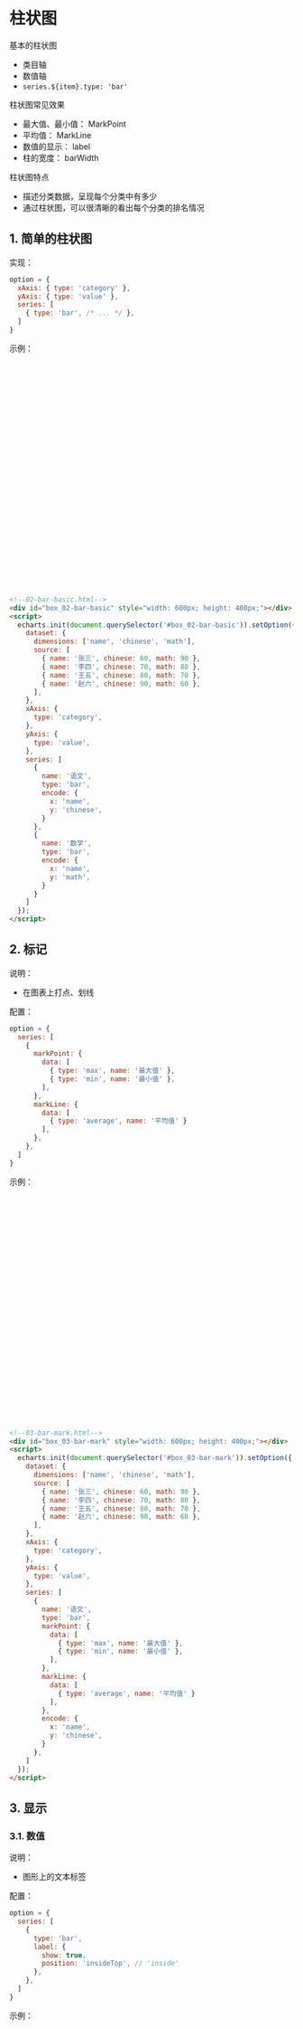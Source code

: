 # 柱状图

基本的柱状图

* 类目轴
* 数值轴
* `series.${item}.type: 'bar'`

柱状图常见效果

* 最大值、最小值： MarkPoint
* 平均值： MarkLine
* 数值的显示： label
* 柱的宽度： barWidth

柱状图特点

* 描述分类数据，呈现每个分类中有多少
* 通过柱状图，可以很清晰的看出每个分类的排名情况

## 1. 简单的柱状图

实现：

```javascript
option = {
  xAxis: { type: 'category' },
  yAxis: { type: 'value' },
  series: [
    { type: 'bar', /* ... */ },
  ]
}
```

示例：

<div id="box_02-bar-basic" style="width: 600px; height: 400px;"></div>
<script>
  echarts.init(document.querySelector('#box_02-bar-basic')).setOption({
    dataset: {
      dimensions: ['name', 'chinese', 'math'],
      source: [
        { name: '张三', chinese: 60, math: 90 },
        { name: '李四', chinese: 70, math: 80 },
        { name: '王五', chinese: 80, math: 70 },
        { name: '赵六', chinese: 90, math: 60 },
      ],
    },
    xAxis: {
      type: 'category',
    },
    yAxis: {
      type: 'value',
    },
    series: [
      {
        name: '语文',
        type: 'bar',
        encode: {
          x: 'name',
          y: 'chinese',
        }
      },
      {
        name: '数学',
        type: 'bar',
        encode: {
          x: 'name',
          y: 'math',
        }
      }
    ]
  });
</script>

```html
<!--02-bar-basic.html-->
<div id="box_02-bar-basic" style="width: 600px; height: 400px;"></div>
<script>
  echarts.init(document.querySelector('#box_02-bar-basic')).setOption({
    dataset: {
      dimensions: ['name', 'chinese', 'math'],
      source: [
        { name: '张三', chinese: 60, math: 90 },
        { name: '李四', chinese: 70, math: 80 },
        { name: '王五', chinese: 80, math: 70 },
        { name: '赵六', chinese: 90, math: 60 },
      ],
    },
    xAxis: {
      type: 'category',
    },
    yAxis: {
      type: 'value',
    },
    series: [
      {
        name: '语文',
        type: 'bar',
        encode: {
          x: 'name',
          y: 'chinese',
        }
      },
      {
        name: '数学',
        type: 'bar',
        encode: {
          x: 'name',
          y: 'math',
        }
      }
    ]
  });
</script>
```

## 2. 标记

说明：

* 在图表上打点、划线

配置：

```javascript
option = {
  series: [
    {
      markPoint: {
        data: [
          { type: 'max', name: '最大值' },
          { type: 'min', name: '最小值' },
        ],
      },
      markLine: {
        data: [
          { type: 'average', name: '平均值' }
        ],
      },
    },
  ]
}
```

示例：

<div id="box_03-bar-mark" style="width: 600px; height: 400px;"></div>
<script>
echarts.init(document.querySelector('#box_03-bar-mark')).setOption({
  dataset: {
    dimensions: ['name', 'chinese', 'math'],
    source: [
      { name: '张三', chinese: 60, math: 90 },
      { name: '李四', chinese: 70, math: 80 },
      { name: '王五', chinese: 80, math: 70 },
      { name: '赵六', chinese: 90, math: 60 },
    ],
  },
  xAxis: {
    type: 'category',
  },
  yAxis: {
    type: 'value',
  },
  series: [
    {
      name: '语文',
      type: 'bar',
      markPoint: {
        data: [
          { type: 'max', name: '最大值' },
          { type: 'min', name: '最小值' },
        ],
      },
      markLine: {
        data: [
          { type: 'average', name: '平均值' }
        ],
      },
      encode: {
        x: 'name',
        y: 'chinese',
      }
    },
  ]
});
</script>

```html
<!--03-bar-mark.html-->
<div id="box_03-bar-mark" style="width: 600px; height: 400px;"></div>
<script>
  echarts.init(document.querySelector('#box_03-bar-mark')).setOption({
    dataset: {
      dimensions: ['name', 'chinese', 'math'],
      source: [
        { name: '张三', chinese: 60, math: 90 },
        { name: '李四', chinese: 70, math: 80 },
        { name: '王五', chinese: 80, math: 70 },
        { name: '赵六', chinese: 90, math: 60 },
      ],
    },
    xAxis: {
      type: 'category',
    },
    yAxis: {
      type: 'value',
    },
    series: [
      {
        name: '语文',
        type: 'bar',
        markPoint: {
          data: [
            { type: 'max', name: '最大值' },
            { type: 'min', name: '最小值' },
          ],
        },
        markLine: {
          data: [
            { type: 'average', name: '平均值' }
          ],
        },
        encode: {
          x: 'name',
          y: 'chinese',
        }
      },
    ]
  });
</script>
```

## 3. 显示

### 3.1. 数值

说明： 

* 图形上的文本标签

配置： 

```javascript
option = {
  series: [
    {
      type: 'bar',
      label: {
        show: true,
        position: 'insideTop', // 'inside'
      },
    },
  ]
}
```

示例：

<div id="box_04-bar-label" style="width: 600px; height: 400px;"></div>
<script>
  echarts.init(document.querySelector('#box_04-bar-label')).setOption({
    dataset: {
      dimensions: ['name', 'chinese', 'math'],
      source: [
        { name: '张三', chinese: 60, math: 90 },
        { name: '李四', chinese: 70, math: 80 },
        { name: '王五', chinese: 80, math: 70 },
        { name: '赵六', chinese: 90, math: 60 },
      ],
    },
    xAxis: {
      type: 'category',
    },
    yAxis: {
      type: 'value',
    },
    series: [
      {
        name: '语文',
        type: 'bar',
        label: {
          show: true,
          position: 'insideTop',
        },
        markPoint: {
          data: [
            { type: 'max', name: '最大值' },
            { type: 'min', name: '最小值' },
          ],
        },
        markLine: {
          data: [
            { type: 'average', name: '平均值' }
          ],
        },
        encode: {
          x: 'name',
          y: 'chinese',
        }
      },
    ]
  });
</script>

```html
<!--04-bar-label.html-->
<div id="box_04-bar-label" style="width: 600px; height: 400px;"></div>
<script>
  echarts.init(document.querySelector('#box_04-bar-label')).setOption({
    dataset: {
      dimensions: ['name', 'chinese', 'math'],
      source: [
        { name: '张三', chinese: 60, math: 90 },
        { name: '李四', chinese: 70, math: 80 },
        { name: '王五', chinese: 80, math: 70 },
        { name: '赵六', chinese: 90, math: 60 },
      ],
    },
    xAxis: {
      type: 'category',
    },
    yAxis: {
      type: 'value',
    },
    series: [
      {
        name: '语文',
        type: 'bar',
        label: {
          show: true,
          position: 'insideTop', // default 'inside'
        },
        markPoint: {
          data: [
            { type: 'max', name: '最大值' },
            { type: 'min', name: '最小值' },
          ],
        },
        markLine: {
          data: [
            { type: 'average', name: '平均值' }
          ],
        },
        encode: {
          x: 'name',
          y: 'chinese',
        }
      },
    ]
  });
</script>
```

### 3.2. 柱宽度

说明：

* 柱条的宽度，不设时自适应。
* 在同一坐标系上，此属性会被多个 'bar' 系列共享。此属性应设置于此坐标系中最后一个 'bar' 系列上才会生效，并且是对此坐标系中所有 'bar' 系列生效。

配置：

```javascript
option = {
  series: [
    {
      type: 'bar',
      barWidth: '30%',
    },
  ]
};
```

示例：

<div id="box_05-bar-width" style="width: 600px; height: 400px;"></div>
<script>
echarts.init(document.querySelector('#box_05-bar-width')).setOption({
  dataset: {
    dimensions: ['name', 'chinese', 'math'],
    source: [
      { name: '张三', chinese: 60, math: 90 },
      { name: '李四', chinese: 70, math: 80 },
      { name: '王五', chinese: 80, math: 70 },
      { name: '赵六', chinese: 90, math: 60 },
    ],
  },
  xAxis: {
    type: 'category',
  },
  yAxis: {
    type: 'value',
  },
  series: [
    {
      name: '语文',
      type: 'bar',
      label: {
        show: true,
        position: 'insideTop',
      },
      barWidth: '30%',
      markPoint: {
        data: [
          { type: 'max', name: '最大值' },
          { type: 'min', name: '最小值' },
        ],
      },
      markLine: {
        data: [
          { type: 'average', name: '平均值' }
        ],
      },
      encode: {
        x: 'name',
        y: 'chinese',
      }
    },
  ]
});
</script>

```html
<!--05-bar-width.html-->
<div id="box_05-bar-width" style="width: 600px; height: 400px;"></div>
<script>
  echarts.init(document.querySelector('#box_05-bar-width')).setOption({
    dataset: {
      dimensions: ['name', 'chinese', 'math'],
      source: [
        { name: '张三', chinese: 60, math: 90 },
        { name: '李四', chinese: 70, math: 80 },
        { name: '王五', chinese: 80, math: 70 },
        { name: '赵六', chinese: 90, math: 60 },
      ],
    },
    xAxis: {
      type: 'category',
    },
    yAxis: {
      type: 'value',
    },
    series: [
      {
        name: '语文',
        type: 'bar',
        label: {
          show: true,
          position: 'insideTop', // default 'inside'
        },
        barWidth: '30%',
        markPoint: {
          data: [
            { type: 'max', name: '最大值' },
            { type: 'min', name: '最小值' },
          ],
        },
        markLine: {
          data: [
            { type: 'average', name: '平均值' }
          ],
        },
        encode: {
          x: 'name',
          y: 'chinese',
        }
      },
    ]
  });
</script>
```

### 3.3. 横向柱状图

说明：

* 显示横向的柱状图

配置：

* 交换 x 轴和 y 轴的角色

示例：

<div id="box_06-bar-horizontal" style="width: 600px; height: 400px;"></div>
<script>
echarts.init(document.querySelector('#box_06-bar-horizontal')).setOption({
  dataset: {
    dimensions: ['name', 'chinese', 'math'],
    source: [
      { name: '张三', chinese: 60, math: 90 },
      { name: '李四', chinese: 70, math: 80 },
      { name: '王五', chinese: 80, math: 70 },
      { name: '赵六', chinese: 90, math: 60 },
    ],
  },
  yAxis: {
    type: 'category',
  },
  xAxis: {
    type: 'value',
  },
  series: [
    {
      name: '语文',
      type: 'bar',
      label: {
        show: true,
        position: 'insideTop',
      },
      barWidth: '30%',
      markPoint: {
        data: [
          { type: 'max', name: '最大值' },
          { type: 'min', name: '最小值' },
        ],
      },
      markLine: {
        data: [
          { type: 'average', name: '平均值' }
        ],
      },
      encode: {
        y: 'name',
        x: 'chinese',
      }
    },
  ]
});
</script>

```html
<!--06-bar-horizontal.html-->
<div id="box_06-bar-horizontal" style="width: 600px; height: 400px;"></div>
<script>
  echarts.init(document.querySelector('#box_06-bar-horizontal')).setOption({
    dataset: {
      dimensions: ['name', 'chinese', 'math'],
      source: [
        { name: '张三', chinese: 60, math: 90 },
        { name: '李四', chinese: 70, math: 80 },
        { name: '王五', chinese: 80, math: 70 },
        { name: '赵六', chinese: 90, math: 60 },
      ],
    },
    yAxis: {
      type: 'category',
    },
    xAxis: {
      type: 'value',
    },
    series: [
      {
        name: '语文',
        type: 'bar',
        label: {
          show: true,
          position: 'insideTop', // default 'inside'
        },
        barWidth: '30%',
        markPoint: {
          data: [
            { type: 'max', name: '最大值' },
            { type: 'min', name: '最小值' },
          ],
        },
        markLine: {
          data: [
            { type: 'average', name: '平均值' }
          ],
        },
        encode: {
          y: 'name',
          x: 'chinese',
        }
      },
    ]
  });
</script>
```
